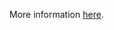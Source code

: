 More information [here](https://docs.bridgecrew.io/docs/ensure-github-organization-security-settings-has-ip-allow-list-enabled).
